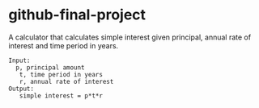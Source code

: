 # github-final-project

A calculator that calculates simple interest given principal, annual rate of interest and time period in years. <br>

```
Input:
  p, principal amount
   t, time period in years
   r, annual rate of interest
Output:
   simple interest = p*t*r
``` 
